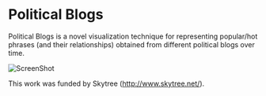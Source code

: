 Political Blogs
=============
Political Blogs is a novel visualization technique for representing popular/hot phrases  (and their relationships) obtained from different political blogs over time. 

![ScreenShot](http://www.cs.uic.edu/~tdang/PoliticalBlogs/teaser.png)

This work was funded by Skytree (http://www.skytree.net/).










